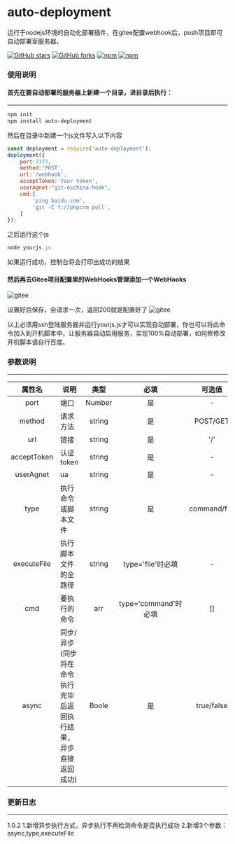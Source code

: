 # auto-deployment
运行于nodejs环境的自动化部署插件，在gitee配置webhook后，push项目即可自动部署至服务器。

[![GitHub stars](https://img.shields.io/github/stars/acccccccb/auto-deployment?style=for-the-badge)](https://github.com/acccccccb/auto-deployment/stargazers)
[![GitHub forks](https://img.shields.io/github/forks/acccccccb/auto-deployment?style=for-the-badge)](https://github.com/acccccccb/auto-deployment/network)
[![npm](https://img.shields.io/npm/v/auto-deployment?style=for-the-badge)](https://www.npmjs.com/package/auto-deployment)
[![npm](https://img.shields.io/npm/dt/auto-deployment?style=for-the-badge)](https://www.npmjs.com/package/auto-deployment)

### 使用说明

#### 首先在要自动部署的服务器上新建一个目录，进目录后执行：
----
```bash
npm init
npm install auto-deployment
```
然后在目录中新建一个js文件写入以下内容

```javascript
const deployment = require('auto-deployment');
deployment({
    port:7777,
    method:'POST',
    url:'/webhook',
    acceptToken:'Your token',
    userAgnet:"git-oschina-hook",
    cmd:[
        'ping baidu.com',
        'git -C f://phpcrm pull',
    ]
});
```
之后运行这个js
```javascript
node yourjs.js
```
如果运行成功，控制台将会打印出成功的结果

#### 然后再去Gitee项目配置里的WebHooks管理添加一个WebHooks

![gitee](https://www.ihtmlcss.com/wp-content/uploads/2020/05/1.png)

设置好后保存，会请求一次，返回200就是配置好了
![gitee](https://www.ihtmlcss.com/wp-content/uploads/2020/05/2.png)


以上必须用ssh登陆服务器并运行yourjs.js才可以实现自动部署，你也可以将此命令加入到开机脚本中，让服务器自动启用服务，实现100%自动部署，如何修修改开机脚本请自行百度。

### 参数说明

----

| 属性名 | 说明 | 类型  | 必填 | 可选值 |
|:----:|----|:----:|:----:|:----:|
|port|端口|Number|是|-
|method|请求方法|string|是|POST/GET
|url|链接|string|是|'/'
|acceptToken|认证token|string|是|-
|userAgnet|ua|string|是|-
|type|执行命令或脚本文件|string|是|command/file
|executeFile|执行脚本文件的全路径|string|type='file'时必填|-
|cmd|要执行的命令|arr|type='command'时必填|[]
|async|同步/异步(同步将在命令执行完毕后返回执行结果，异步直接返回成功)|Boole|是|true/false

### 更新日志

----
1.0.2
1.新增异步执行方式，异步执行不再检测命令是否执行成功
2.新增3个参数：async,type,executeFile